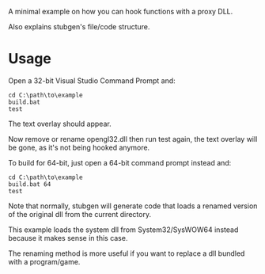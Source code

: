 A minimal example on how you can hook functions with a proxy DLL.

Also explains stubgen's file/code structure.

# Usage
Open a 32-bit Visual Studio Command Prompt and:

```
cd C:\path\to\example
build.bat
test
```

The text overlay should appear.

Now remove or rename opengl32.dll then run test again, the text
overlay will be gone, as it's not being hooked anymore.

To build for 64-bit, just open a 64-bit command prompt instead and:

```
cd C:\path\to\example
build.bat 64
test
```

Note that normally, stubgen will generate code that loads a renamed
version of the original dll from the current directory.

This example loads the system dll from System32/SysWOW64 instead
because it makes sense in this case.

The renaming method is more useful if you want to replace a dll
bundled with a program/game.

